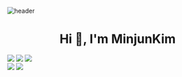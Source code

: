 ![header](https://capsule-render.vercel.app/api?type=slice&color=random)
<h1 align="center">Hi 👋, I'm MinjunKim</h1>

<p align="center">
  
  <img src="https://img.shields.io/badge/Node.js-339933?style=flat-square&logo=node.js&logoColor=white"/></a>
  <img src="https://img.shields.io/badge/Javascript-ffb13b?style=flat-square&logo=javascript&logoColor=white"/></a>
  <img src="https://img.shields.io/badge/css-1572B6?style=flat-square&logo=css3&logoColor=white"/></a>
  <br>
  <img src="https://img.shields.io/badge/Mysql-E6B91E?style=flat-square&logo=MySql&logoColor=white"/></a> 
  <img src="https://img.shields.io/badge/aws-333664?style=flat-square&logo=amazon-aws&logoColor=white"/></a> 
</p>
<!--
Here are some ideas to get you started:

- 🔭 I’m currently working on ...
- 🌱 I’m currently learning ...
- 👯 I’m looking to collaborate on ...
- 🤔 I’m looking for help with ...
- 💬 Ask me about ...
- 📫 How to reach me: ...
- 😄 Pronouns: ...
- ⚡ Fun fact: ...
-->
